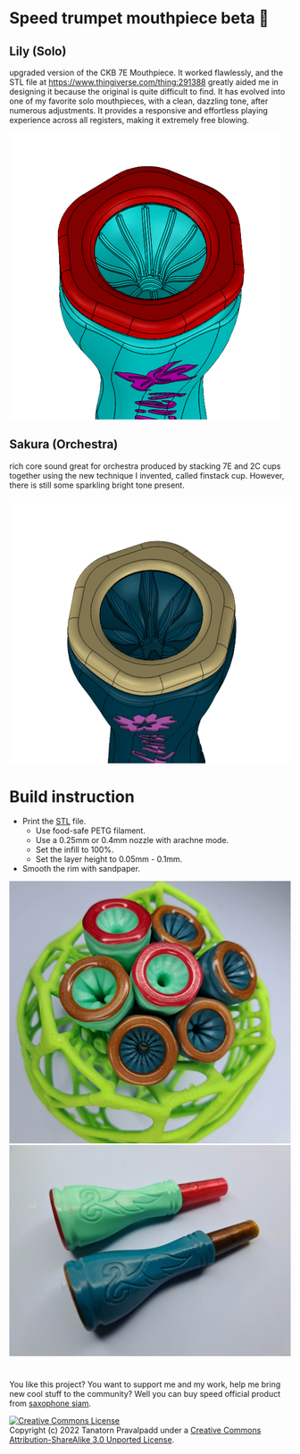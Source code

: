 # Speed trumpet mouthpiece beta 🎺 

## Lily (Solo)
upgraded version of the CKB 7E Mouthpiece. It worked flawlessly, and the STL file at https://www.thingiverse.com/thing:291388 greatly aided me in designing it because the original is quite difficult to find. It has evolved into one of my favorite solo mouthpieces, with a clean, dazzling tone, after numerous adjustments. It provides a responsive and effortless playing experience across all registers, making it extremely free blowing.

![](./images/lily1.png)

## Sakura (Orchestra)
rich core sound great for orchestra produced by stacking 7E and 2C cups together using the new technique I invented, called finstack cup. However, there is still some sparkling bright tone present.

![](./images/sakura1.png)

# Build instruction

- Print the [STL](/stl/) file. 
    - Use food-safe PETG filament.
    - Use a 0.25mm or 0.4mm nozzle with arachne mode.
    - Set the infill to 100%.
    - Set the layer height to 0.05mm - 0.1mm.
- Smooth the rim with sandpaper.

![](./images/print1.jpg)
![](./images/print2.jpg)
#
You like this project? You want to support me and my work, help me bring new cool stuff to the community? Well you can buy speed official product from [saxophone siam](https://saxophonesiam.com/).

<a rel="license" href="http://creativecommons.org/licenses/by-sa/3.0/"><img alt="Creative Commons License" style="border-width:0" src="https://i.creativecommons.org/l/by-sa/3.0/88x31.png" /></a><br />Copyright (c) 2022 Tanatorn Pravalpadd under a <a rel="license" href="http://creativecommons.org/licenses/by-sa/3.0/">Creative Commons Attribution-ShareAlike 3.0 Unported License</a>.